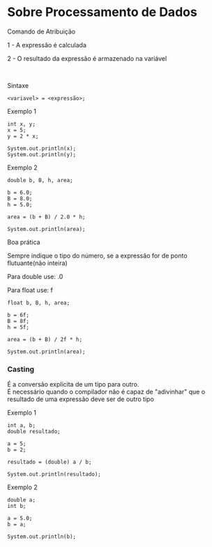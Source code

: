 <h1>Sobre Processamento de Dados</h1>

<p>Comando de Atribuição</p>
<p>1 - A expressão é calculada</p>
<p>2 - O resultado da expressão é armazenado na variável</p>

<br>

<p>Sintaxe</p>

~~~
<variavel> = <expressão>;
~~~

<P>Exemplo 1</p>

~~~
int x, y;
x = 5;
y = 2 * x;

System.out.println(x);
System.out.println(y);
~~~

<p>Exemplo 2</p>

~~~
double b, B, h, area;

b = 6.0;
B = 8.0;
h = 5.0;

area = (b + B) / 2.0 * h;

System.out.println(area);
~~~

<p>Boa prática</p>
<p>Sempre indique o tipo do número, se a expressão for de ponto flutuante(não inteira)</p>

<p>Para double use: .0</p>
<p>Para float use: f</p>

~~~
float b, B, h, area;

b = 6f;
B = 8f;
h = 5f;

area = (b + B) / 2f * h;

System.out.println(area);
~~~

<h3>Casting</h3>
<p>É a conversão explícita de um tipo para outro. <br> É necessário quando o compilador não é capaz de "adivinhar" que o resultado de uma expressão deve ser de outro tipo</p>

<p>Exemplo 1</p>

~~~
int a, b;
double resultado;

a = 5;
b = 2;

resultado = (double) a / b;

System.out.println(resultado);
~~~

<p>Exemplo 2</p>

~~~
double a;
int b;

a = 5.0;
b = a;

System.out.println(b);
~~~
